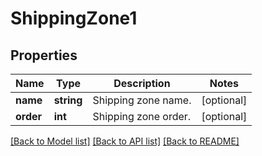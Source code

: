 # ShippingZone1

## Properties
Name | Type | Description | Notes
------------ | ------------- | ------------- | -------------
**name** | **string** | Shipping zone name. | [optional] 
**order** | **int** | Shipping zone order. | [optional] 

[[Back to Model list]](../../README.md#documentation-for-models) [[Back to API list]](../../README.md#documentation-for-api-endpoints) [[Back to README]](../../README.md)

